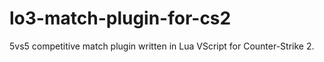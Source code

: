 # lo3-match-plugin-for-cs2
5vs5 competitive match plugin written in Lua VScript for Counter-Strike 2.

